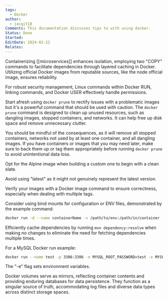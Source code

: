 ```yaml
---
tags:
  - Docker
author:
  - jacgit18
Comments: This documentation discusses tips to with using docker.
Status: Done
Started: 
EditDate: 2024-02-22
Relates:
---
```

Containerizing [[microservices]] enhances isolation, employing two "COPY" commands to facilitate dependencies through layered caching in Docker. Utilizing official Docker images from reputable sources, like the node official image, ensures reliability.

For robust security management, Linux commands within Docker RUN, linking commands, and Docker USER effectively handle permissions.

Start afresh using `docker prune` to rectify issues with a problematic images but it's a powerful command that should be used with caution. The `docker prune` command is designed to clean up unused resources, such as dangling images, stopped containers, and networks. It can help free up disk space and remove unnecessary clutter.

You should be mindful of the consequences, as it will remove all stopped containers, networks not used by at least one container, and all dangling images. If you have containers or images that you may need later, make sure to back them up or tag them appropriately before running `docker prune` to avoid unintentional data loss.

Opt for the Alpine image when building a custom one to begin with a clean slate.

Avoid using "latest" as it might not genuinely represent the latest version.

Verify your images with a Docker image command to ensure correctness, especially when dealing with multiple tags.

Consider using bind mounts for configuration or ENV files, demonstrated by the example command:
```bash
docker run -d --name containerName -v /path/to/env:/path/in/container -e ENV_FILE=/path/in/container/envfile.env imageNameToBaseContainerOn
```

Efficiently cache dependencies by running `mvn dependency:resolve` when making no changes to eliminate the need for fetching dependencies multiple times.

For a MySQL Docker run example:
```bash
docker run --name test -p 3306:3306 -e MYSQL_ROOT_PASSWORD=test -e MYSQL_DATABASE=mydatabase -e MYSQL_USER=myuser -e MYSQL_PASSWORD=mypassword -d --env-file /path/to/env/file mysql
```
The "-e" flag sets environment variables.

Docker volumes serve as mirrors, reflecting container contents and providing enduring databases for data persistence. They function as a singular source of truth, accommodating log files and diverse data types across distinct storage spaces.